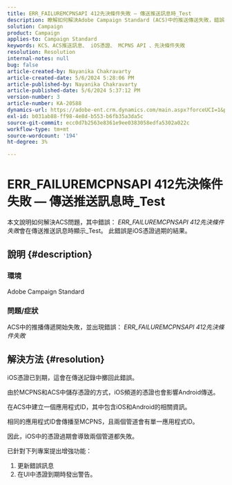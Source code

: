 ```yaml
---
title: ERR_FAILUREMCPNSAPI 412先決條件失敗 — 傳送推送訊息時_Test
description: 瞭解如何解決Adobe Campaign Standard (ACS)中的推送傳送失敗，錯誤為ERR_FAILUREMCPNSAPI 412先決條件失敗。
solution: Campaign
product: Campaign
applies-to: Campaign Standard
keywords: KCS、ACS推送訊息、 iOS憑證、 MCPNS API 、先決條件失敗
resolution: Resolution
internal-notes: null
bug: false
article-created-by: Nayanika Chakravarty
article-created-date: 5/6/2024 5:28:06 PM
article-published-by: Nayanika Chakravarty
article-published-date: 5/6/2024 5:37:12 PM
version-number: 3
article-number: KA-20588
dynamics-url: https://adobe-ent.crm.dynamics.com/main.aspx?forceUCI=1&pagetype=entityrecord&etn=knowledgearticle&id=b02361f9-cd0b-ef11-9f8a-6045bd0065b6
exl-id: b031ab88-ff98-4e8d-b553-b6fb35a3da5c
source-git-commit: ecc0d7b2563e8361e9ee0383058edfa5302a022c
workflow-type: tm+mt
source-wordcount: '194'
ht-degree: 3%

---
```


# ERR_FAILUREMCPNSAPI 412先決條件失敗 — 傳送推送訊息時_Test


本文說明如何解決ACS問題，其中錯誤： *ERR_FAILUREMCPNSAPI 412先決條件失敗*&#x200B;會在傳送推送訊息時顯示_Test。 此錯誤是iOS憑證過期的結果。

## 說明 {#description}


### 環境

Adobe Campaign Standard

### 問題/症狀

ACS中的推播傳遞開始失敗，並出現錯誤： *ERR_FAILUREMCPNSAPI 412先決條件失敗*


## 解決方法 {#resolution}


iOS憑證已到期，這會在傳送記錄中擲回此錯誤。

由於MCPNS和ACS中儲存憑證的方式，iOS頻道的憑證也會影響Android傳送。

在ACS中建立一個應用程式ID，其中包含iOS和Android的相關資訊。

相同的應用程式ID會傳播至MCPNS，且兩個管道會有單一應用程式ID。

因此，iOS中的憑證過期會導致兩個管道都失敗。

已針對下列專案提出增強功能：

1. 更新錯誤訊息
2. 在UI中憑證到期時發出警告。
